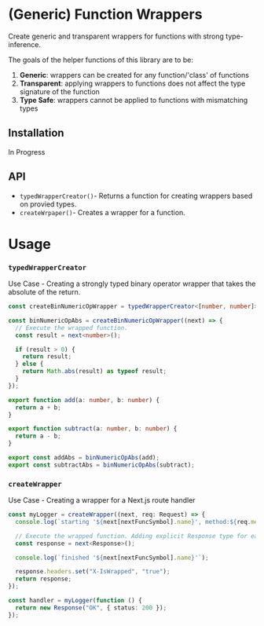 # (Generic) Function Wrappers

Create generic and transparent wrappers for functions with strong type-inference.

The goals of the helper functions of this library are to be:

1. **Generic**: wrappers can be created for any function/'class' of functions
2. **Transparent**: applying wrappers to functions does not affect the type signature of the function
3. **Type Safe**: wrappers cannot be applied to functions with mismatching types

## Installation

In Progress

<!-- ```bash
npm install @nextwrappers/generic # npm
yarn add @nextwrappers/generic # yarn
pnpm add @nextwrappers/generic # pnpm
``` -->

## API

- `typedWrapperCreator()`- Returns a function for creating wrappers based on provied types.
- `createWrpaper()`- Creates a wrapper for a function.

# Usage

### `typedWrapperCreator`

Use Case - Creating a strongly typed binary operator wrapper that takes the absolute of the return.

```ts
const createBinNumericOpWrapper = typedWrapperCreator<[number, number]>();

const binNumericOpAbs = createBinNumericOpWrapper((next) => {
  // Execute the wrapped function.
  const result = next<number>();

  if (result > 0) {
    return result;
  } else {
    return Math.abs(result) as typeof result;
  }
});

export function add(a: number, b: number) {
  return a + b;
}

export function subtract(a: number, b: number) {
  return a - b;
}

export const addAbs = binNumericOpAbs(add);
export const subtractAbs = binNumericOpAbs(subtract);
```

### `createWrapper`

Use Case - Creating a wrapper for a Next.js route handler

```ts
const myLogger = createWrapper((next, req: Request) => {
  console.log(`starting '${next[nextFuncSymbol].name}', method:${req.method}`);

  // Execute the wrapped function. Adding explicit Response type for easy inference later on
  const response = next<Response>();

  console.log(`finished '${next[nextFuncSymbol].name}'`);

  response.headers.set("X-IsWrapped", "true");
  return response;
});

const handler = myLogger(function () {
  return new Response("OK", { status: 200 });
});
```
